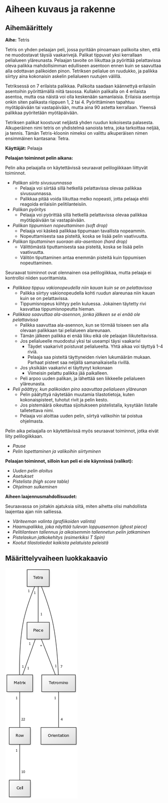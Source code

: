 # Aiheen kuvaus ja rakenne

## Aihemäärittely

**Aihe:** Tetris

Tetris on yhden pelaajan peli, jossa pyritään pinoamaan palikoita siten, että ne muodostavat täysiä vaakarivejä. Palikat tippuvat yksi kerrallaan pelialueen yläreunasta. Pelaajan tavoite on liikuttaa ja pyörittää pelattavissa oleva palikka mahdollisimman edulliseen asentoon ennen kuin se saavuttaa alla odottavan palikoiden pinon. Tetriksen pelialue on ruudukko, ja palikka siirtyy aina kokonaisin askelin pelialueen ruutujen välillä.

Tetriksessä on 7 erilaista palikkaa. Palikoita saadaan käännettyä erilaisiin asentoihin pyörittämällä niitä tasossa. Kullakin palikalla on 4 erilaista asentoa, mutta osa näistä voi olla keskenään samanlaisia. Erilaisia asentoja onkin siten palikasta riippuen 1, 2 tai 4. Pyörittäminen tapahtuu myötäpäivään tai vastapäivään, mutta aina 90 astetta kerrallaan. Yleensä palikkaa pyöritetään myötäpäivään.

Tetriksen palikat koostuvat neljästä yhden ruudun kokoisesta palasesta. Alkuperäinen nimi tetris on yhdistelmä sanoista tetra, joka tarkoittaa neljää, ja tennis. Tämän Tetris-kloonin nimeksi on valittu alkuperäisen nimen ensimmäinen kantasana: Tetra.

**Käyttäjät:** Pelaaja

**Pelaajan toiminnot pelin aikana:**

Pelin aika pelaajalla on käytettävissä seuraavat pelilogiikkaan liittyvät toiminnot.

* *Palikan siirto sivusuunnassa*
  * Pelaaja voi siirtää sillä hetkellä pelattavissa olevaa palikkaa sivusuunnassa.
  * Palikkaa pitää voida liikuttaa melko nopeasti, jotta pelaaja ehtii reagoida erilaisiin pelitilanteisiin.
* *Palikan pyöritys*
  * Pelaaja voi pyörittää sillä hetkellä pelattavissa olevaa palikkaa myötäpäivään tai vastapäivään.
* *Palikan tippumisen nopeuttaminen (soft drop)*
  * Pelaaja voi käskeä palikkaa tippumaan tavallista nopeammin.
  * Nopeuttamisesta saa pisteitä, koska se lisää pelin vaativuutta.
* *Palikan tiputtaminen suoraan ala-asentoon (hard drop)*
  * Välittömästä tiputtamisesta saa pisteitä, koska se lisää pelin vaativuutta.
  * Välitön tiputtaminen antaa enemmän pisteitä kuin tippumisen nopeuttaminen.

Seuraavat toiminnot ovat olennainen osa pelilogiikkaa, mutta pelaaja ei kontrolloi niiden suorittamista.

* *Palikkaa tippuu vakionopeudella niin kauan kuin se on pelattavissa*
  * Palikka siirtyy vakionopeudella kohti ruudun alareunaa niin kauan kuin se on pelattavissa.
  * Tippumisnopeus kiihtyy pelin kuluessa. Jokainen täytetty rivi kasvattaa tippumisnopeutta hieman.
* *Palikkaa saavuttaa ala-asennon, jonka jälkeen se ei enää ole pelattavissa*
  * Palikka saavuttaa ala-asennon, kun se törmää toiseen sen alla olevaan palikkaan tai pelialueen alareunaan.
  * Tämän jälkeen palikka ei enää liiku eikä ole pelaajan liikuteltavissa.
  * Jos pelialueelle muodostui yksi tai useampi täysi vaakarivi
    * Täydet vaakarivit poistuvat pelialueelta. Yhtä aikaa voi täyttyä 1-4 riviä.
    * Pelaaja saa pisteitä täyttyneiden rivien lukumäärän mukaan. Parhaat pisteet saa neljällä samanaikaisella rivillä.
  * Jos yksikään vaakarivi ei täyttynyt kokonaan
    * Viimeisin pelattu palikka jää paikalleen.
  * Peli arpoo uuden palikan, ja lähettää sen liikkeelle pelialueen yläreunasta.
* *Peli päättyy, kun palikoiden pino saavuttaa pelialueen yläreunan*
  * Pelin päätyttyä näytetään muutamia tilastotietoja, kuten kokonaispisteet, tuhotut rivit ja pelin kesto.
  * Jos pistemäärä oikeuttaa sijoitukseen pistelistalla, kysytään listalle talletettava nimi.
  * Pelaaja voi aloittaa uuden pelin, siirtyä valikoihin tai poistua ohjelmasta.

Pelin aika pelaajalla on käytettävissä myös seuraavat toiminnot, jotka eivät liity pelilogiikkaan.

* *Pause*
* *Pelin lopettaminen ja valikoihin siirtyminen*

**Pelaajan toiminnot, silloin kun peli ei ole käynnissä (valikot):**

* *Uuden pelin aloitus*
* *Asetukset*
* *Pistelista (high score table)*
* *Ohjelman sulkeminen*

**Aiheen laajennusmahdollisuudet:**

Seuraavassa on joitakin ajatuksia siitä, miten aihetta olisi mahdollista laajentaa ajan niin salliessa.

* *Väriteeman valinta (grafiikoiden valinta)*
* *Haamupalikka, joka näyttää tulevan loppuasennon (ghost piece)*
* *Pelitilanteen tallennus ja aikaisemmin tallennetun pelin jatkaminen*
* *Pistelaskun jatkokehitys (esimerkiksi T Spin)*
* *Kootut tilastotiedot kaikista pelatuista peleistä*

## Määrittelyvaiheen luokkakaavio

![Määrittelyvaiheen luokkakaavio](maarittelyvaiheen-luokkakaavio.png)
